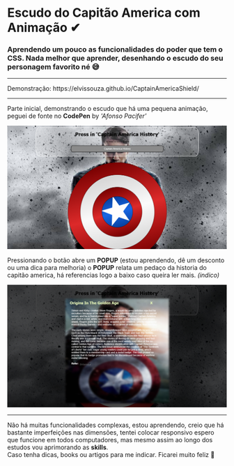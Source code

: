 # Escudo do Capitão America com Animação ✔
<h3>Aprendendo um pouco as funcionalidades do poder que tem o CSS. Nada melhor que aprender, desenhando o escudo do seu personagem favorito né 😅</h3>

---

<p>Demonstração: https://elvissouza.github.io/CaptainAmericaShield/</p>

---

<p>Parte inicial, demonstrando o escudo que há uma pequena animação, peguei de fonte no <b>CodePen</b> by <i>'Afonso Pacifer'</i></p>
<img src ="https://raw.githubusercontent.com/elvissouza/CaptainAmericaShield/master/assets/example.png">
<p>Pressionando o botão abre um <b>POPUP</b> (estou aprendendo, dê um desconto ou uma dica para melhoria) o <b>POPUP</b> relata um pedaço da historia do capitão america, há referencias logo a baixo caso queira ler mais. <i>(indico)</i></p>
<img src ="https://raw.githubusercontent.com/elvissouza/CaptainAmericaShield/master/assets/pressButton.png">

---

<p>Não há muitas funcionalidades complexas, estou aprendendo, creio que há bastante imperfeições nas dimensões, tentei colocar responsivo espero que funcione em todos computadores, mas mesmo assim ao longo dos estudos vou aprimorando as <b>skills</b>. <br/>Caso tenha dicas, books ou artigos para me indicar. Ficarei muito feliz 💓</p>
